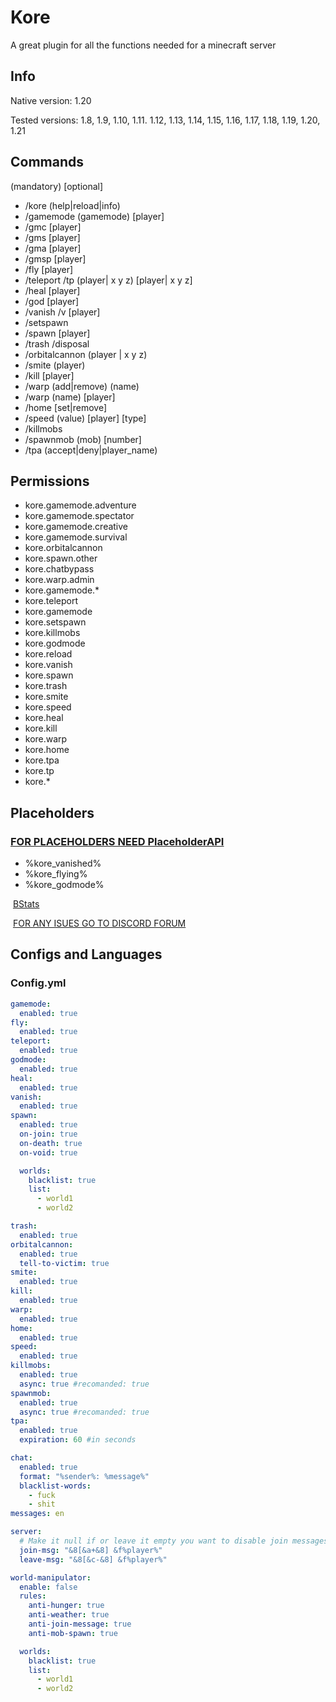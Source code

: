 # Kore

A great plugin for all the functions needed for a minecraft server

## Info

Native version: 1.20

Tested versions: 1.8, 1.9, 1.10, 1.11. 1.12, 1.13, 1.14, 1.15, 1.16, 1.17, 1.18, 1.19, 1.20, 1.21

## Commands

(mandatory) [optional]

- /kore (help|reload|info)
- /gamemode (gamemode) [player]
- /gmc [player]
- /gms [player]
- /gma [player]
- /gmsp [player]
- /fly [player]
- /teleport /tp (player| x y z) [player| x y z]
- /heal [player]
- /god [player]
- /vanish /v [player]
- /setspawn
- /spawn [player]
- /trash /disposal
- /orbitalcannon (player | x y z)
- /smite (player)
- /kill [player]
- /warp (add|remove) (name)
- /warp (name) [player]
- /home [set|remove]
- /speed (value) [player] [type]
- /killmobs
- /spawnmob (mob) [number]
- /tpa (accept|deny|player_name)

## Permissions

- kore.gamemode.adventure
- kore.gamemode.spectator
- kore.gamemode.creative
- kore.gamemode.survival
- kore.orbitalcannon
- kore.spawn.other
- kore.chatbypass
- kore.warp.admin
- kore.gamemode.*
- kore.teleport
- kore.gamemode
- kore.setspawn
- kore.killmobs
- kore.godmode
- kore.reload
- kore.vanish
- kore.spawn
- kore.trash
- kore.smite
- kore.speed
- kore.heal
- kore.kill
- kore.warp
- kore.home
- kore.tpa
- kore.tp
- kore.*

## Placeholders

### [FOR PLACEHOLDERS NEED PlaceholderAPI](https://www.spigotmc.org/resources/placeholderapi.6245/)

- %kore_vanished%
- %kore_flying%
- %kore_godmode%

​
[BStats](https://bstats.org/plugin/bukkit/Kore/18653)

​
[FOR ANY ISUES GO TO DISCORD FORUM](https://discord.gg/sR5QTmHQ2U)

## Configs and Languages

### Config.yml

```yaml
gamemode:
  enabled: true
fly:
  enabled: true
teleport:
  enabled: true
godmode:
  enabled: true
heal:
  enabled: true
vanish:
  enabled: true
spawn:
  enabled: true
  on-join: true
  on-death: true
  on-void: true

  worlds:
    blacklist: true
    list:
      - world1
      - world2

trash:
  enabled: true
orbitalcannon:
  enabled: true
  tell-to-victim: true
smite:
  enabled: true
kill:
  enabled: true
warp:
  enabled: true
home:
  enabled: true
speed:
  enabled: true
killmobs:
  enabled: true
  async: true #recomanded: true
spawnmob:
  enabled: true
  async: true #recomanded: true
tpa:
  enabled: true
  expiration: 60 #in seconds

chat:
  enabled: true
  format: "%sender%: %message%"
  blacklist-words:
    - fuck
    - shit
messages: en

server:
  # Make it null if or leave it empty you want to disable join messages
  join-msg: "&8[&a+&8] &f%player%"
  leave-msg: "&8[&c-&8] &f%player%"

world-manipulator:
  enable: false
  rules:
    anti-hunger: true
    anti-weather: true
    anti-join-message: true
    anti-mob-spawn: true

  worlds:
    blacklist: true
    list:
      - world1
      - world2
```
